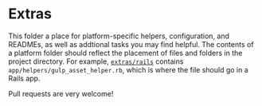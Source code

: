 # Extras
This folder a place for platform-specific helpers, configuration, and READMEs, as well as addtional tasks you may find helpful. The contents of a platform folder should reflect the placement of files and folders in the project directory. For example, [`extras/rails`](/gulpfile.js/extras/rails) contains `app/helpers/gulp_asset_helper.rb`, which is where the file should go in a Rails app. 

Pull requests are very welcome!
